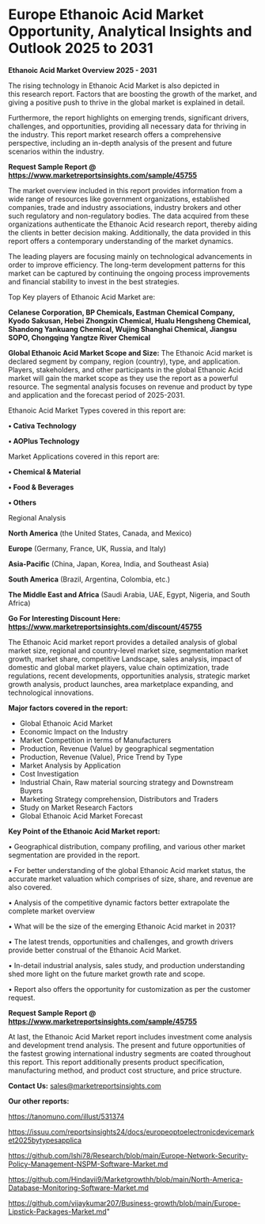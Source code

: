 # Europe Ethanoic Acid Market Opportunity, Analytical Insights and Outlook 2025 to 2031

<Strong> Ethanoic Acid Market Overview 2025 - 2031</strong>

The rising technology in Ethanoic Acid Market is also depicted in this research report. Factors that are boosting the growth of the market, and giving a positive push to thrive in the global market is explained in detail.

Furthermore, the report highlights on emerging trends, significant drivers, challenges, and opportunities, providing all necessary data for thriving in the industry. This report market research offers a comprehensive perspective, including an in-depth analysis of the present and future scenarios within the industry.

<strong>Request Sample Report @ <a href=https://www.marketreportsinsights.com/sample/45755>https://www.marketreportsinsights.com/sample/45755</a></strong>

The market overview included in this report provides information from a wide range of resources like government organizations, established companies, trade and industry associations, industry brokers and other such regulatory and non-regulatory bodies. The data acquired from these organizations authenticate the Ethanoic Acid research report, thereby aiding the clients in better decision making. Additionally, the data provided in this report offers a contemporary understanding of the market dynamics.

The leading players are focusing mainly on technological advancements in order to improve efficiency. The long-term development patterns for this market can be captured by continuing the ongoing process improvements and financial stability to invest in the best strategies.

Top Key players of Ethanoic Acid Market are:

<strong>Celanese Corporation, BP Chemicals, Eastman Chemical Company, Kyodo Sakusan, Hebei Zhongxin Chemical, Hualu Hengsheng Chemical, Shandong Yankuang Chemical, Wujing Shanghai Chemical, Jiangsu SOPO, Chongqing Yangtze River Chemical</strong>

<strong><b>Global Ethanoic Acid Market Scope and Size:</b></strong>
The Ethanoic Acid market is declared segment by company, region (country), type, and application. Players, stakeholders, and other participants in the global Ethanoic Acid market will gain the market scope as they use the report as a powerful resource. The segmental analysis focuses on revenue and product by type and application and the forecast period of 2025-2031.

Ethanoic Acid Market Types covered in this report are:

<strong>•  Cativa Technology

•  AOPlus Technology</strong>

Market Applications covered in this report are:

<strong>•  Chemical & Material

•  Food & Beverages

•  Others</strong> 

Regional Analysis

<strong>North America</strong> (the United States, Canada, and Mexico)

<strong>Europe</strong> (Germany, France, UK, Russia, and Italy)

<strong>Asia-Pacific</strong> (China, Japan, Korea, India, and Southeast Asia)

<strong>South America</strong> (Brazil, Argentina, Colombia, etc.)

<strong>The Middle East and Africa</strong> (Saudi Arabia, UAE, Egypt, Nigeria, and South Africa)

<strong>Go For Interesting Discount Here: <a href=https://www.marketreportsinsights.com/discount/45755>https://www.marketreportsinsights.com/discount/45755</a></strong>

The Ethanoic Acid market report provides a detailed analysis of global market size, regional and country-level market size, segmentation market growth, market share, competitive Landscape, sales analysis, impact of domestic and global market players, value chain optimization, trade regulations, recent developments, opportunities analysis, strategic market growth analysis, product launches, area marketplace expanding, and technological innovations.

<strong><b>Major factors covered in the report:</b></strong>
<ul>
  <li>Global Ethanoic Acid Market </li>
  <li>Economic Impact on the Industry</li>
  <li>Market Competition in terms of Manufacturers</li>
  <li>Production, Revenue (Value) by geographical segmentation</li>
  <li>Production, Revenue (Value), Price Trend by Type</li>
  <li>Market Analysis by Application</li>
  <li>Cost Investigation</li>
  <li>Industrial Chain, Raw material sourcing strategy and Downstream Buyers</li>
  <li>Marketing Strategy comprehension, Distributors and Traders</li>
  <li>Study on Market Research Factors</li>
  <li>Global Ethanoic Acid Market Forecast</li>
</ul>

<strong><b>Key Point of the Ethanoic Acid Market report:</b></strong>

• Geographical distribution, company profiling, and various other market segmentation are provided in the report.

• For better understanding of the global Ethanoic Acid market status, the accurate market valuation which comprises of size, share, and revenue are also covered.

• Analysis of the competitive dynamic factors better extrapolate the complete market overview

• What will be the size of the emerging Ethanoic Acid market in 2031?

• The latest trends, opportunities and challenges, and growth drivers provide better construal of the Ethanoic Acid Market.

• In-detail industrial analysis, sales study, and production understanding shed more light on the future market growth rate and scope.

• Report also offers the opportunity for customization as per the customer request.

<strong>Request Sample Report @ <a href=https://www.marketreportsinsights.com/sample/45755>https://www.marketreportsinsights.com/sample/45755</a></strong>

At last, the Ethanoic Acid Market report includes investment come analysis and development trend analysis. The present and future opportunities of the fastest growing international industry segments are coated throughout this report. This report additionally presents product specification, manufacturing method, and product cost structure, and price structure.

<strong>Contact Us:</strong>
sales@marketreportsinsights.com

<strong>Our other reports:</strong>

<a href=https://tanomuno.com/illust/531374>https://tanomuno.com/illust/531374</a>

<a href=https://issuu.com/reportsinsights24/docs/europeoptoelectronicdevicemarket2025bytypesapplica>https://issuu.com/reportsinsights24/docs/europeoptoelectronicdevicemarket2025bytypesapplica</a>

<a href=https://github.com/Ishi78/Research/blob/main/Europe-Network-Security-Policy-Management-NSPM-Software-Market.md>https://github.com/Ishi78/Research/blob/main/Europe-Network-Security-Policy-Management-NSPM-Software-Market.md</a>

<a href=https://github.com/Hindavii9/Marketgrowthh/blob/main/North-America-Database-Monitoring-Software-Market.md>https://github.com/Hindavii9/Marketgrowthh/blob/main/North-America-Database-Monitoring-Software-Market.md</a>

<a href=https://github.com/vijaykumar207/Business-growth/blob/main/Europe-Lipstick-Packages-Market.md>https://github.com/vijaykumar207/Business-growth/blob/main/Europe-Lipstick-Packages-Market.md</a>"
